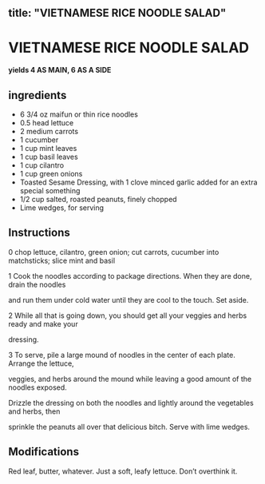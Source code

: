 

title: "VIETNAMESE RICE NOODLE SALAD"
---
# VIETNAMESE RICE NOODLE SALAD



#### yields  4 AS MAIN, 6 AS A SIDE


## ingredients
* 6 3/4 oz maifun or thin rice noodles 
* 0.5 head lettuce 
* 2 medium carrots 
* 1 cucumber 
* 1 cup mint leaves 
* 1 cup basil leaves 
* 1 cup cilantro 
* 1 cup green onions 
* Toasted Sesame Dressing, with 1 clove minced garlic added for an extra special something 
* 1/2 cup salted, roasted peanuts, finely chopped 
* Lime wedges, for serving 



## Instructions
0 chop lettuce, cilantro, green onion; cut carrots, cucumber into matchsticks; slice mint and basil

1 Cook the noodles according to package directions. When they are done, drain the noodles

and run them under cold water until they are cool to the touch. Set aside.

2 While all that is going down, you should get all your veggies and herbs ready and make your

dressing.

3 To serve, pile a large mound of noodles in the center of each plate. Arrange the lettuce,

veggies, and herbs around the mound while leaving a good amount of the noodles exposed.

Drizzle the dressing on both the noodles and lightly around the vegetables and herbs, then

sprinkle the peanuts all over that delicious bitch. Serve with lime wedges.



## Modifications
Red leaf, butter, whatever. Just a soft, leafy lettuce. Don’t overthink it.




